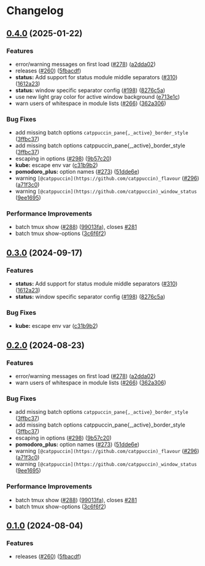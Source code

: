 # Changelog

## [0.4.0](https://github.com/cjumel/tmux-catppuccin/compare/v0.3.0...v0.4.0) (2025-01-22)


### Features

* error/warning messages on first load ([#278](https://github.com/cjumel/tmux-catppuccin/issues/278)) ([a2dda02](https://github.com/cjumel/tmux-catppuccin/commit/a2dda02b43194aec5deddf2890c28c76b4c11ed4))
* releases ([#260](https://github.com/cjumel/tmux-catppuccin/issues/260)) ([5fbacdf](https://github.com/cjumel/tmux-catppuccin/commit/5fbacdf3559cf4496eef02aead087b3bb715e570))
* **status:** Add support for status module middle separators ([#310](https://github.com/cjumel/tmux-catppuccin/issues/310)) ([1612a23](https://github.com/cjumel/tmux-catppuccin/commit/1612a23174a6771ac466312eb156f83b8b89d907))
* **status:** window specific separator config ([#198](https://github.com/cjumel/tmux-catppuccin/issues/198)) ([8276c5a](https://github.com/cjumel/tmux-catppuccin/commit/8276c5a5e33dbbbae3d370db2f6129e20b402f8a))
* use new light gray color for active window background ([e713e1c](https://github.com/cjumel/tmux-catppuccin/commit/e713e1cb92f149d9e7ab88bbf3ef1bcb053bff16))
* warn users of whitespace in module lists ([#266](https://github.com/cjumel/tmux-catppuccin/issues/266)) ([362a306](https://github.com/cjumel/tmux-catppuccin/commit/362a306db71794f04d0995fc058bcaa094d1af70))


### Bug Fixes

* add missing batch options `catppuccin_pane{,_active}_border_style` ([3ffbc37](https://github.com/cjumel/tmux-catppuccin/commit/3ffbc3700b4c1c3e2c4d015c5a51ccef555dabaf))
* add missing batch options catppuccin_pane{,_active}_border_style ([3ffbc37](https://github.com/cjumel/tmux-catppuccin/commit/3ffbc3700b4c1c3e2c4d015c5a51ccef555dabaf))
* escaping in options ([#298](https://github.com/cjumel/tmux-catppuccin/issues/298)) ([9b57c20](https://github.com/cjumel/tmux-catppuccin/commit/9b57c2002081fff8af16b878f1369d46788c0409))
* **kube:** escape env var ([c31b9b2](https://github.com/cjumel/tmux-catppuccin/commit/c31b9b2c6c7c50abbebd02b80c4fd32b2782a011))
* **pomodoro_plus:** option names ([#273](https://github.com/cjumel/tmux-catppuccin/issues/273)) ([51dde6e](https://github.com/cjumel/tmux-catppuccin/commit/51dde6e8d4d3d8da97d915b01594a08aa4ac0cca))
* warning `[@catppuccin](https://github.com/catppuccin)_flavour` ([#296](https://github.com/cjumel/tmux-catppuccin/issues/296)) ([a71f3c0](https://github.com/cjumel/tmux-catppuccin/commit/a71f3c039bed8a7c49fc390a50befec5db2c4af9))
* warning `[@catppuccin](https://github.com/catppuccin)_window_status` ([9ee1695](https://github.com/cjumel/tmux-catppuccin/commit/9ee1695d757c16e2f236858b8d3f88be9fb666fa))


### Performance Improvements

* batch tmux show ([#288](https://github.com/cjumel/tmux-catppuccin/issues/288)) ([99013fa](https://github.com/cjumel/tmux-catppuccin/commit/99013fafe6a98416079b3b84751f2eb540e17c79)), closes [#281](https://github.com/cjumel/tmux-catppuccin/issues/281)
* batch tmux show-options ([3c6f6f2](https://github.com/cjumel/tmux-catppuccin/commit/3c6f6f282b3bb17554dc2b4b80760b6507acfd65))

## [0.3.0](https://github.com/catppuccin/tmux/compare/v0.2.0...v0.3.0) (2024-09-17)


### Features

* **status:** Add support for status module middle separators ([#310](https://github.com/catppuccin/tmux/issues/310)) ([1612a23](https://github.com/catppuccin/tmux/commit/1612a23174a6771ac466312eb156f83b8b89d907))
* **status:** window specific separator config ([#198](https://github.com/catppuccin/tmux/issues/198)) ([8276c5a](https://github.com/catppuccin/tmux/commit/8276c5a5e33dbbbae3d370db2f6129e20b402f8a))


### Bug Fixes

* **kube:** escape env var ([c31b9b2](https://github.com/catppuccin/tmux/commit/c31b9b2c6c7c50abbebd02b80c4fd32b2782a011))

## [0.2.0](https://github.com/catppuccin/tmux/compare/v0.1.0...v0.2.0) (2024-08-23)


### Features

* error/warning messages on first load ([#278](https://github.com/catppuccin/tmux/issues/278)) ([a2dda02](https://github.com/catppuccin/tmux/commit/a2dda02b43194aec5deddf2890c28c76b4c11ed4))
* warn users of whitespace in module lists ([#266](https://github.com/catppuccin/tmux/issues/266)) ([362a306](https://github.com/catppuccin/tmux/commit/362a306db71794f04d0995fc058bcaa094d1af70))


### Bug Fixes

* add missing batch options `catppuccin_pane{,_active}_border_style` ([3ffbc37](https://github.com/catppuccin/tmux/commit/3ffbc3700b4c1c3e2c4d015c5a51ccef555dabaf))
* add missing batch options catppuccin_pane{,_active}_border_style ([3ffbc37](https://github.com/catppuccin/tmux/commit/3ffbc3700b4c1c3e2c4d015c5a51ccef555dabaf))
* escaping in options ([#298](https://github.com/catppuccin/tmux/issues/298)) ([9b57c20](https://github.com/catppuccin/tmux/commit/9b57c2002081fff8af16b878f1369d46788c0409))
* **pomodoro_plus:** option names ([#273](https://github.com/catppuccin/tmux/issues/273)) ([51dde6e](https://github.com/catppuccin/tmux/commit/51dde6e8d4d3d8da97d915b01594a08aa4ac0cca))
* warning `[@catppuccin](https://github.com/catppuccin)_flavour` ([#296](https://github.com/catppuccin/tmux/issues/296)) ([a71f3c0](https://github.com/catppuccin/tmux/commit/a71f3c039bed8a7c49fc390a50befec5db2c4af9))
* warning `[@catppuccin](https://github.com/catppuccin)_window_status` ([9ee1695](https://github.com/catppuccin/tmux/commit/9ee1695d757c16e2f236858b8d3f88be9fb666fa))


### Performance Improvements

* batch tmux show ([#288](https://github.com/catppuccin/tmux/issues/288)) ([99013fa](https://github.com/catppuccin/tmux/commit/99013fafe6a98416079b3b84751f2eb540e17c79)), closes [#281](https://github.com/catppuccin/tmux/issues/281)
* batch tmux show-options ([3c6f6f2](https://github.com/catppuccin/tmux/commit/3c6f6f282b3bb17554dc2b4b80760b6507acfd65))

## [0.1.0](https://github.com/catppuccin/tmux/compare/v0.0.1...v0.1.0) (2024-08-04)


### Features

* releases ([#260](https://github.com/catppuccin/tmux/issues/260)) ([5fbacdf](https://github.com/catppuccin/tmux/commit/5fbacdf3559cf4496eef02aead087b3bb715e570))
